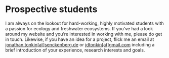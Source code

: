 # Prospective students

I am always on the lookout for hard-working, highly motivated students with a passion for ecology and freshwater ecosystems. If you’ve had a look around my website and you’re interested in working with me, please do get in touch. Likewise, if you have an idea for a project, flick me an email at [jonathan.tonkin[at]senckenberg.de](mailto:jonathan.tonkin@senckenberg.de) or [jdtonkin[at]gmail.com](mailto:jdtonkin@gmail.com) including a brief introduction of your experience, research interests and goals. 
